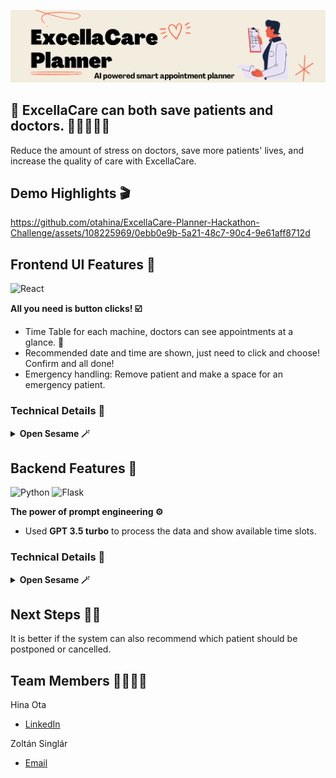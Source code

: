 ![Header Image](./banner.png)

## 🏥 ExcellaCare can both save patients and doctors. 🧑‍⚕️🙆‍♀️✨

Reduce the amount of stress on doctors, save more patients' lives,
and increase the quality of care with ExcellaCare.

## Demo Highlights 🎬



https://github.com/otahina/ExcellaCare-Planner-Hackathon-Challenge/assets/108225969/0ebb0e9b-5a21-48c7-90c4-9e61aff8712d



## Frontend UI Features 🎨
![React](https://img.shields.io/badge/React-20232A?style=for-the-badge&logo=react&logoColor=61DAFB)

**All you need is button clicks! ☑️**

* Time Table for each machine, doctors can see appointments at a glance. 👀
* Recommended date and time are shown, just need to click and choose! Confirm and all done!
* Emergency handling: Remove patient and make a space for an emergency patient. 

### Technical Details 🧰

<details>
<summary>
    <b>Open Sesame 🪄</b>
</summary>
For simplicity, we made few assumptions:

- timetable only shows 5 days. 
- Treatment should be done every day constantly unless there is an emergency.

</details>

## Backend Features 🤖
![Python](https://img.shields.io/badge/Python-3776AB?style=for-the-badge&logo=python&logoColor=white)
![Flask](https://img.shields.io/badge/Flask-000000?style=for-the-badge&logo=flask&logoColor=white)


**The power of prompt engineering ⚙️**

* Used **GPT 3.5 turbo** to process the data and show available time slots.

### Technical Details 🧰

<details>
<summary>
    <b>Open Sesame 🪄</b>
</summary>

### Prompt Example

```python
data_to_be_known = ("TrueBeam, VitalBeam, Unique are the machine names for radiotherapy. Overweight patient can't "
                        "use VitalBeam. Underweight patient should prioritize VitalBeam. If the treatment has to be "
                        "done today, and there is no available date and time today, then return only machine name "
                        "which should be used.")

patient_condition = (f" Patient is {weight_type}, who has {cancer_type} cancer at {cancer_stage}. "
                         f"The treatment time per session is {treatment_session_time}.")

available_time_and_date_data = (f" Here is the available date and time for each machine: "
                                    f"{available_time_and_date_for_each_machine}")

instructions = (f"/Calendar_data finished/ Please find the 5 continuous days the machine can be used in the range, "
                    f"{the_range_of_date_the_patient_should_start}. Based on the condition, {machine_priority}, return "
                    f"the best machine to be used, and as many available time as possible per date. Make available date"
                    f"for all machines which can be used. The date should be continuous "
                    f"5 days, and each day, the treatment starting time can be +/-2 hours.")
                    
summary = data_to_be_known + patient_condition + available_time_and_date_data + instructions
```
Finally, summary is fed into GPT 3.5 turbo to generate the available time slots.

### GPT response Example
```bach
Based on the condition given, the available machines for the treatment are VitalBeam and TrueBeam. Here are the available dates and times for each machine, with a window of +/- 2 hours for the treatment starting time:

VitalBeam:
2023-11-01: 11:00-11:15, 12:00-12:15, 13:30-13:45
2023-11-02: 11:00-11:15, 12:00-12:15, 12:30-12:45
2023-11-03: 10:00-10:15, 15:30-15:45
2023-11-04: 9:00-9:15, 9:30-9:45, 10:00-10:15
2023-11-05: 9:00-9:15, 11:00-11:15, 12:30-12:45

TrueBeam:
2023-11-01: 12:30-12:45, 13:30-13:45, 16:00-16:15
2023-11-02: 14:30-14:45, 13:30-13:45, 14:00-14:15
2023-11-03: 14:00-14:15, 11:00-11:15, 15:00-15:15
2023-11-04: 12:00-12:15, 12:30-12:45, 16:30-16:45, 16:00-16:15
2023-11-05: 13:00-13:15, 9:00-9:15, 15:30-15:45, 14:00-14:15
```
That is how we can retrieve the available time slots for each machine, and
pass it to the frontend.

</details>

## Next Steps 🏃‍♀️

It is better if the system can also recommend which patient should be postponed or cancelled.

## Team Members 👩‍💻👨‍💻

Hina Ota
- [LinkedIn](https://www.linkedin.com/in/hina-ota/)

Zoltán Singlár
- [Email](mailto:singlarzoli@gmail.com)
